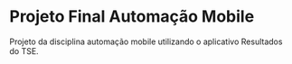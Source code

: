 # Projeto Final Automação Mobile
Projeto da disciplina automação mobile utilizando o aplicativo Resultados do TSE. 
